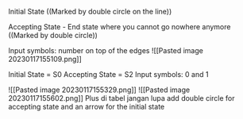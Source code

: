 Initial State
((Marked by double circle on the line))

Accepting State - End state where you cannot go nowhere anymore
((Marked by double circle))

Input symbols: number on top of the edges
![[Pasted image 20230117155109.png]]

Initial State = S0
Accepting State = S2
Input symbols: 0 and 1

![[Pasted image 20230117155329.png]]
![[Pasted image 20230117155602.png]]
Plus di tabel jangan lupa add double circle for accepting state and an arrow for the initial state
